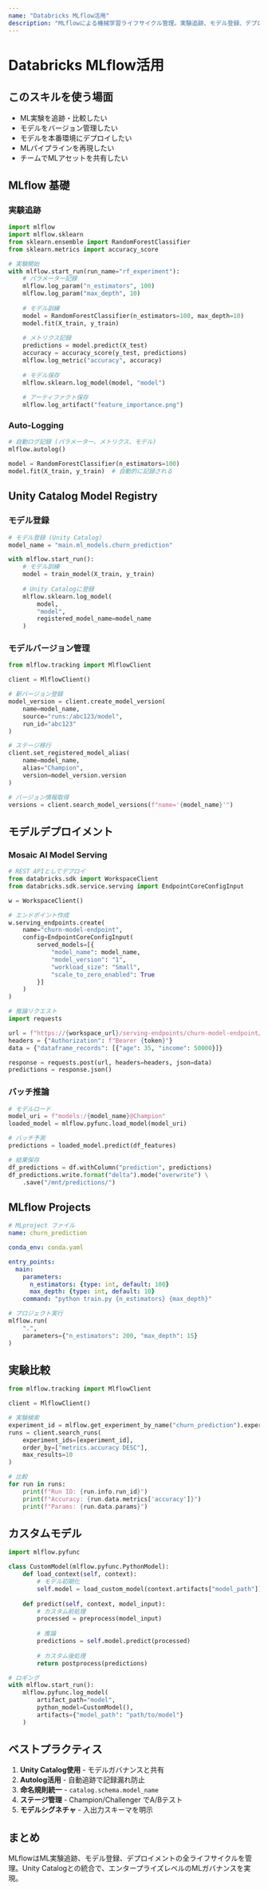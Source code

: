 ```yaml
---
name: "Databricks MLflow活用"
description: "MLflowによる機械学習ライフサイクル管理。実験追跡、モデル登録、デプロイメント、バージョン管理、Unity Catalog統合"
---
```


# Databricks MLflow活用

## このスキルを使う場面

- ML実験を追跡・比較したい
- モデルをバージョン管理したい
- モデルを本番環境にデプロイしたい
- MLパイプラインを再現したい
- チームでMLアセットを共有したい

## MLflow 基礎

### 実験追跡

```python
import mlflow
import mlflow.sklearn
from sklearn.ensemble import RandomForestClassifier
from sklearn.metrics import accuracy_score

# 実験開始
with mlflow.start_run(run_name="rf_experiment"):
    # パラメーター記録
    mlflow.log_param("n_estimators", 100)
    mlflow.log_param("max_depth", 10)
    
    # モデル訓練
    model = RandomForestClassifier(n_estimators=100, max_depth=10)
    model.fit(X_train, y_train)
    
    # メトリクス記録
    predictions = model.predict(X_test)
    accuracy = accuracy_score(y_test, predictions)
    mlflow.log_metric("accuracy", accuracy)
    
    # モデル保存
    mlflow.sklearn.log_model(model, "model")
    
    # アーティファクト保存
    mlflow.log_artifact("feature_importance.png")
```

### Auto-Logging

```python
# 自動ログ記録 (パラメーター、メトリクス、モデル)
mlflow.autolog()

model = RandomForestClassifier(n_estimators=100)
model.fit(X_train, y_train)  # 自動的に記録される
```

## Unity Catalog Model Registry

### モデル登録

```python
# モデル登録 (Unity Catalog)
model_name = "main.ml_models.churn_prediction"

with mlflow.start_run():
    # モデル訓練
    model = train_model(X_train, y_train)
    
    # Unity Catalogに登録
    mlflow.sklearn.log_model(
        model,
        "model",
        registered_model_name=model_name
    )
```

### モデルバージョン管理

```python
from mlflow.tracking import MlflowClient

client = MlflowClient()

# 新バージョン登録
model_version = client.create_model_version(
    name=model_name,
    source="runs:/abc123/model",
    run_id="abc123"
)

# ステージ移行
client.set_registered_model_alias(
    name=model_name,
    alias="Champion",
    version=model_version.version
)

# バージョン情報取得
versions = client.search_model_versions(f"name='{model_name}'")
```

## モデルデプロイメント

### Mosaic AI Model Serving

```python
# REST APIとしてデプロイ
from databricks.sdk import WorkspaceClient
from databricks.sdk.service.serving import EndpointCoreConfigInput

w = WorkspaceClient()

# エンドポイント作成
w.serving_endpoints.create(
    name="churn-model-endpoint",
    config=EndpointCoreConfigInput(
        served_models=[{
            "model_name": model_name,
            "model_version": "1",
            "workload_size": "Small",
            "scale_to_zero_enabled": True
        }]
    )
)

# 推論リクエスト
import requests

url = f"https://{workspace_url}/serving-endpoints/churn-model-endpoint/invocations"
headers = {"Authorization": f"Bearer {token}"}
data = {"dataframe_records": [{"age": 35, "income": 50000}]}

response = requests.post(url, headers=headers, json=data)
predictions = response.json()
```

### バッチ推論

```python
# モデルロード
model_uri = f"models:/{model_name}@Champion"
loaded_model = mlflow.pyfunc.load_model(model_uri)

# バッチ予測
predictions = loaded_model.predict(df_features)

# 結果保存
df_predictions = df.withColumn("prediction", predictions)
df_predictions.write.format("delta").mode("overwrite") \
    .save("/mnt/predictions/")
```

## MLflow Projects

```yaml
# MLproject ファイル
name: churn_prediction

conda_env: conda.yaml

entry_points:
  main:
    parameters:
      n_estimators: {type: int, default: 100}
      max_depth: {type: int, default: 10}
    command: "python train.py {n_estimators} {max_depth}"
```

```python
# プロジェクト実行
mlflow.run(
    ".",
    parameters={"n_estimators": 200, "max_depth": 15}
)
```

## 実験比較

```python
from mlflow.tracking import MlflowClient

client = MlflowClient()

# 実験検索
experiment_id = mlflow.get_experiment_by_name("churn_prediction").experiment_id
runs = client.search_runs(
    experiment_ids=[experiment_id],
    order_by=["metrics.accuracy DESC"],
    max_results=10
)

# 比較
for run in runs:
    print(f"Run ID: {run.info.run_id}")
    print(f"Accuracy: {run.data.metrics['accuracy']}")
    print(f"Params: {run.data.params}")
```

## カスタムモデル

```python
import mlflow.pyfunc

class CustomModel(mlflow.pyfunc.PythonModel):
    def load_context(self, context):
        # モデル初期化
        self.model = load_custom_model(context.artifacts["model_path"])
    
    def predict(self, context, model_input):
        # カスタム前処理
        processed = preprocess(model_input)
        
        # 推論
        predictions = self.model.predict(processed)
        
        # カスタム後処理
        return postprocess(predictions)

# ロギング
with mlflow.start_run():
    mlflow.pyfunc.log_model(
        artifact_path="model",
        python_model=CustomModel(),
        artifacts={"model_path": "path/to/model"}
    )
```

## ベストプラクティス

1. **Unity Catalog使用** - モデルガバナンスと共有
2. **Autolog活用** - 自動追跡で記録漏れ防止
3. **命名規則統一** - `catalog.schema.model_name`
4. **ステージ管理** - Champion/Challenger でA/Bテスト
5. **モデルシグネチャ** - 入出力スキーマを明示

## まとめ

MLflowはML実験追跡、モデル登録、デプロイメントの全ライフサイクルを管理。Unity Catalogとの統合で、エンタープライズレベルのMLガバナンスを実現。
